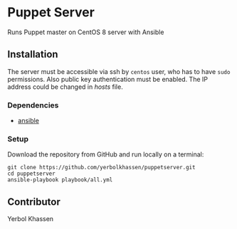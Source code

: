 # Puppet Server
Runs Puppet master on CentOS 8 server with Ansible

## Installation
The server must be accessible via ssh by `centos` user, who has to have `sudo` permissions. Also public key authentication must be enabled. The IP address could be changed in _hosts_ file.

### Dependencies
* [ansible](https://docs.ansible.com/ansible/latest/installation_guide/intro_installation.html)

### Setup
Download the repository from GitHub and run locally on a terminal:
```
git clone https://github.com/yerbolkhassen/puppetserver.git
cd puppetserver
ansible-playbook playbook/all.yml
```

## Contributor
Yerbol Khassen
